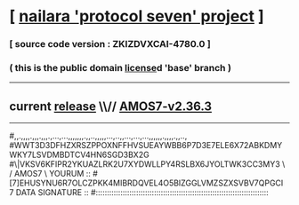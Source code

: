 
# [ [nailara 'protocol seven' project](http://nailara.network/) ]

### [ source code version : ZKIZDVXCAI-4780.0 ]

### ( this is the public domain [license](../license)d 'base' branch )
---
## current [release](https://github.com/nailara-technologies/protocol-7/releases) \\\\// [AMOS7-v2.36.3](https://github.com/nailara-technologies/protocol-7/releases/tag/AMOS7-v2.36.3)
---

#,,.,,,,.,,,.,,,.,...,...,,,,,,,.,,..,,,,,...,..,,...,...,...,,,,,,.,,,,.,,..,
#WWT3D3DFHZXRSZPPOXNFFHVSUEAYWBB6P7D3E7ELE6X72ABKDMYWKY7LSVDMBDTCV4HN6SGD3BX2G
#\\\|VKSV6KFIPR2YKUAZLRK2U7XYDWLLPY4RSLBX6JYOLTWK3CC3MY3 \ / AMOS7 \ YOURUM ::
#\[7]EHUSYNU6R7OLCZPKK4MIBRDQVEL4O5BIZGGLVMZSZXSVBV7QPGCI 7  DATA SIGNATURE ::
#:::::::::::::::::::::::::::::::::::::::::::::::::::::::::::::::::::::::::::::
